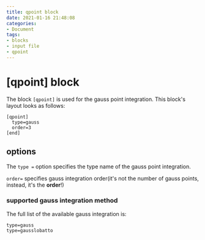 ```yaml
---
title: qpoint block
date: 2021-01-16 21:48:08
categories:
- Document
tags:
- blocks
- input file
- qpoint
---
```


# [qpoint] block
The block `[qpoint]` is used for the gauss point integration. This block's layout looks as follows:
```
[qpoint]
  type=gauss
  order=3
[end]
```
## options
The `type =` option specifies the type name of the gauss point integration.

`order=` specifies gauss integration order(it's not the number of gauss points, instead, it's the **order**!)


### supported gauss integration method
The full list of the available gauss integration is:
```
type=gauss
type=gausslobatto
```
